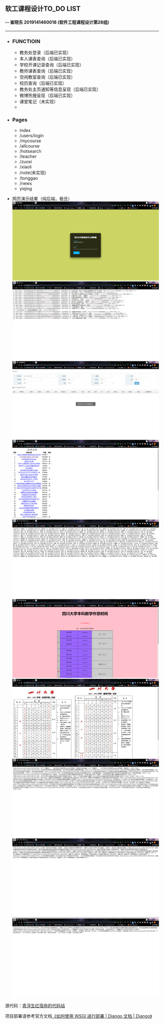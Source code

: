 ## 软工课程设计TO_DO  LIST

#### 																			--  崔晓东 2019141460018 (软件工程课程设计第28组)

<hr/>

- ### FUNCTIOIN

  - 教务处登录（后端已实现）
  - 本人课表查询（后端已实现）
  - 学校开课记录查询（后端已实现）
  - 教师课表查询（后端已实现）
  - 空闲教室查询（后端已实现）
  - 校历查询（后端已实现）
  - 教务处主页通知等信息呈现（后端已实现）
  - 微博热搜呈现（后端已实现）
  - 课堂笔记（未实现）
  - 

- ### Pages

  - index
  - /users/login
  - /mycourse
  - /allcourse
  - /hotsearch
  - /teacher
  - /zuoxi
  - /xiaoli
  - /note(未实现)
  - /tonggao
  - /news
  - yiqing

- 网页演示结果（纯后端，极丑）
  ![LOGIN](.\login.png)
  ![MYCOURSE](.\mycourse.png)
  ![ALLCOURSE](.\allcourse.png)
  ![HOTSEARCH](.\hotsearch.png)
  ![TEACHER](.\teacher.png)
  ![ZUOXI](.\zuoxi.png)
  ![XIOALI](.\xiaoli.png)
  ![TONGGAO](.\tonggao.png)
  ![NEWS](.\news.png)
  ![YIQING](.\yiqing.png)

源代码：[青浮生红宿命的代码站](https://www.github.com/qingfusheng/studentCourse)

项目部署请参考官方文档[《如何使用 WSGI 进行部署 | Django 文档 | Django》](https://docs.djangoproject.com/zh-hans/2.2/howto/deployment/wsgi/)



